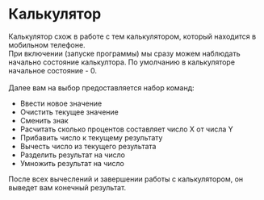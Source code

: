 # Калькулятор

Калькулятор схож в работе с тем калькулятором, который находится в мобильном телефоне. </br>
При включении (запуске программы) мы сразу можем наблюдать начально состояние калькултора.
По умолчанию в калькуляторе начальное состояние - 0. </br>
</br>
Далее вам на выбор предоставляется набор команд: 
- Ввести новое значение 
- Очистить текущее значение
- Сменить знак
- Расчитать сколько процентов составляет число X от числа Y
- Прибавить число к текущему результату
- Вычесть число из текущего результата
- Разделить результат на число
- Умножить результат на число

После всех вычеслений и завершении работы с калькулятором, он выведет вам конечный результат.
